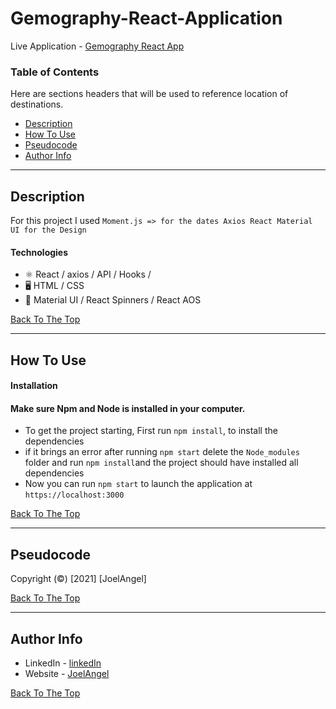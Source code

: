 # Gemography-React-Application

Live Application - [Gemography React App](https://gemography-react.netlify.app/)

### Table of Contents

Here are sections headers that will be used to reference location of destinations.

- [Description](#description)
- [How To Use](#how-to-use)
- [Pseudocode](#Pseudocode)
- [Author Info](#author-info)

---

## Description
For this project I used
` Moment.js => for the dates
  Axios
  React
  Material UI for the Design
`



#### Technologies

- ⚛ React / axios / API / Hooks /
- 🖥 HTML / CSS
- 🎨 Material UI / React Spinners / React AOS

[Back To The Top](#Gemography-React-Application)

---

## How To Use

#### Installation

#### Make sure Npm and Node is installed in your computer.

- To get the project starting, First run `npm install`, to install the dependencies
- if it brings an error after running `npm start` delete the `Node_modules` folder and run `npm install`and the project should have installed all dependencies
- Now you can run `npm start` to launch the application at `https://localhost:3000`

[Back To The Top](#Gemography-React-Application)

---

## Pseudocode

Copyright (©) [2021] [JoelAngel]

[Back To The Top](#Gemography-React-Application)

---

## Author Info

- LinkedIn - [linkedIn](https://www.linkedin.com/in/joel-angel-/)
- Website - [JoelAngel](https://joelangel.web.app)

[Back To The Top](#Gemography-React-Application)
